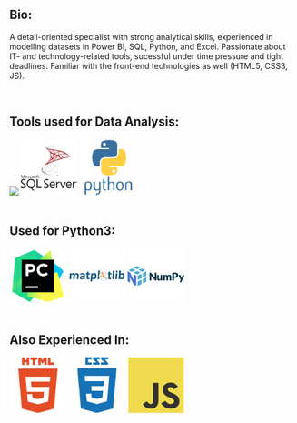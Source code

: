 
<!---
Anna-portfolio/Anna-portfolio is a ✨ special ✨ repository because its `README.md` (this file) appears on your GitHub profile.
You can click the Preview link to take a look at your changes.
--->

<h2>Bio:</h2>
<p>A detail-oriented specialist with strong analytical skills, experienced in modelling datasets in Power BI, SQL, Python, and Excel. Passionate about IT- and technology-related tools, sucessful under time pressure and tight deadlines. Familiar with the front-end technologies as well (HTML5, CSS3, JS).</p>
<br>
<h2>Tools used for Data Analysis:</h2>
<div class="badges">
  <img src='https://github.com/microsoft/PowerBI-Icons/blob/main/SVG/Power-BI.svg' width="80px">
  <img src='https://github.com/devicons/devicon/blob/master/icons/microsoftsqlserver/microsoftsqlserver-original-wordmark.svg' width="100px">
  <img src='https://github.com/devicons/devicon/blob/master/icons/python/python-original-wordmark.svg' width="100px">
</div>
<br>
<h2>Used for Python3:</h2>
<div class="badges">
  <img src='https://github.com/devicons/devicon/blob/master/icons/pycharm/pycharm-original.svg' width="100px">
  <img src='https://github.com/devicons/devicon/blob/master/icons/matplotlib/matplotlib-original-wordmark.svg' width="100px">
  <img src='https://github.com/devicons/devicon/blob/master/icons/numpy/numpy-original-wordmark.svg' width="100px">
</div>
<br>
<h2>Also Experienced In:</h2>
<div class="badges">
  <img src='https://github.com/devicons/devicon/blob/master/icons/html5/html5-plain-wordmark.svg' width="100px">
  <img src='https://github.com/devicons/devicon/blob/master/icons/css3/css3-plain-wordmark.svg' width="100px">
  <img src='https://github.com/devicons/devicon/blob/master/icons/javascript/javascript-original.svg' width="100px">
</div>
